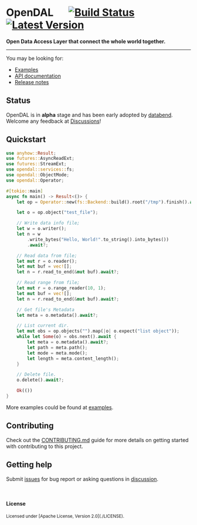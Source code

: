 # OpenDAL &emsp; [![Build Status]][actions] [![Latest Version]][crates.io]

[Build Status]: https://img.shields.io/github/workflow/status/datafuselabs/opendal/CI/main
[actions]: https://github.com/datafuselabs/opendal/actions?query=branch%3Amaster
[Latest Version]: https://img.shields.io/crates/v/opendal.svg
[crates.io]: https://crates.io/crates/opendal

**Open **D**ata **A**ccess **L**ayer that connect the whole world together.**

---

You may be looking for:

- [Examples](./examples)
- [API documentation](https://opendal.databend.rs/opendal/)
- [Release notes](https://github.com/datafuselabs/opendal/releases)

## Status

OpenDAL is in **alpha** stage and has been early adopted by [databend](https://github.com/datafuselabs/databend/). Welcome any feedback at [Discussions](https://github.com/datafuselabs/opendal/discussions)!

## Quickstart

```rust
use anyhow::Result;
use futures::AsyncReadExt;
use futures::StreamExt;
use opendal::services::fs;
use opendal::ObjectMode;
use opendal::Operator;

#[tokio::main]
async fn main() -> Result<()> {
    let op = Operator::new(fs::Backend::build().root("/tmp").finish().await?);

    let o = op.object("test_file");

    // Write data info file;
    let w = o.writer();
    let n = w
        .write_bytes("Hello, World!".to_string().into_bytes())
        .await?;

    // Read data from file;
    let mut r = o.reader();
    let mut buf = vec![];
    let n = r.read_to_end(&mut buf).await?;

    // Read range from file;
    let mut r = o.range_reader(10, 1);
    let mut buf = vec![];
    let n = r.read_to_end(&mut buf).await?;

    // Get file's Metadata
    let meta = o.metadata().await?;

    // List current dir.
    let mut obs = op.objects("").map(|o| o.expect("list object"));
    while let Some(o) = obs.next().await {
        let meta = o.metadata().await?;
        let path = meta.path();
        let mode = meta.mode();
        let length = meta.content_length();
    }

    // Delete file.
    o.delete().await?;

    Ok(())
}
```

More examples could be found at [examples](./examples).

## Contributing

Check out the [CONTRIBUTING.md](./CONTRIBUTING.md) guide for more details on getting started with contributing to this project.

## Getting help

Submit [issues](https://github.com/datafuselabs/opendal/issues/new/choose) for bug report or asking questions in [discussion](https://github.com/datafuselabs/opendal/discussions/new?category=q-a). 

<br>

#### License

<sup>
Licensed under [Apache License, Version 2.0](./LICENSE).
</sup>
